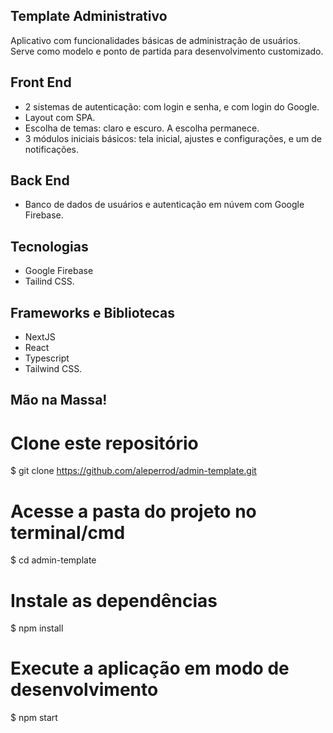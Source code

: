 ## Template Administrativo

Aplicativo com funcionalidades básicas de administração de usuários. Serve como modelo e ponto de partida para desenvolvimento customizado.

## Front End

- 2 sistemas de autenticação: com login e senha, e com login do Google.
- Layout com SPA.
- Escolha de temas: claro e escuro. A escolha permanece.
- 3 módulos iniciais básicos: tela inicial, ajustes e configurações, e um de notificações.

## Back End

- Banco de dados de usuários e autenticação em núvem com Google Firebase.

## Tecnologias

- Google Firebase
- Tailind CSS.

## Frameworks e Bibliotecas

- NextJS
- React
- Typescript
- Tailwind CSS.

## Mão na Massa!

# Clone este repositório
$ git clone https://github.com/aleperrod/admin-template.git

# Acesse a pasta do projeto no terminal/cmd
$ cd admin-template

# Instale as dependências
$ npm install

# Execute a aplicação em modo de desenvolvimento
$ npm start
